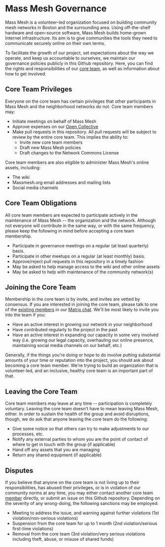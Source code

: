 # Mass Mesh Governance

Mass Mesh is a volunteer-led organization focused on building community mesh networks in Boston and the surrounding area. Using off-the-shelf hardware and open-source software, Mass Mesh builds home-grown Internet infrastructure. Its aim is to give communities the tools they need to communicate securely online on their own terms.

To facilitate the growth of our project, set expectations about the way we operate, and keep us accountable to ourselves, we maintain our governance policies publicly in this Github repository. Here, you can find the rights and responsibilities of our [core team](members.md), as well as information about how to get involved.

## Core Team Privileges
Everyone on the core team has certain privileges that other participants in Mass Mesh and the neighborhood networks do not. Core team members may:
- Initiate meetings on behalf of Mass Mesh
- Approve expenses on our [Open Collective](https://opencollective.com/mass-mesh)
- Make pull requests in this repository. All pull requests will be subject to review by the entire core team. This implies the ability to:
  - Invite new core team members
  - Draft new Mass Mesh policies
  - Draft changes to the Network Commons License

Core team members are also eligible to administer Mass Mesh's online assets, including:
- The wiki
- Massmesh.org email addresses and mailing lists
- Social media channels

## Core Team Obligations
All core team members are expected to participate actively in the maintenance of Mass Mesh -- the organization and the network. Although not everyone will contribute in the same way, or with the same frequency, please keep the following in mind before accepting a core team membership.
- Participate in governance meetings on a regular (at least quarterly) basis.
- Participate in other meetups on a regular (at least monthly) basis.
- Approve/reject pull requests in this repository in a timely fashion
- May be asked to help manage access to the wiki and other online assets
- May be asked to help with maintenance of the community network(s)

## Joining the Core Team
Membership in the core team is by invite, and invites are vetted by consensus. If you are interested in joining the core team, please talk to one of the [existing members](members.md) in our [Matrix chat](https://riot.im/app/#/group/+massmesh:matrix.org). We'll be most likely to invite you into the team if you:

- Have an active interest in growing our network in your neighborhood
- Have contributed regularly to the project in the past
- Have an active interest in expanding our capacity in some very involved way (i.e. growing our legal capacity, overhauling our online presence, maintaining social media channels on our behalf, etc.)

Generally, if the things you're doing or hope to do involve putting substantial amounts of your time or reputation into the project, you should ask about becoming a core team member. We're trying to build an organization that is volunteer-led, and an inclusive, healthy core team is an important part of that.

## Leaving the Core Team
Core team members may leave at any time -- participation is completely voluntary. Leaving the core team doesn't have to mean leaving Mass Mesh, either. In order to sustain the health of the group and avoid disruptions, though, we do ask that anyone leaving the core team do the following:
- Give some notice so that others can try to make adjustments to our processes, etc.
- Notify any external parties to whom you are the point of contact of where to get in touch with the group (if applicable)
- Hand off any assets that you are managing
- Return any shared equipment (if applicable)

## Disputes
If you believe that anyone on the core team is not living up to their responsibilities, has abused their privileges, or is in violation of our community norms at any time, you may either contact another core team [member](members.md) directly, or submit an issue on this Github repository. Depending on the severity of any wrong-doing, the following sanctions may be employed:
- Meeting to address the issue, and warning against further violations (1st violation/non-serious violations)
- Suspension from the core team for up to 1 month (2nd violation/serious first-time violations)
- Removal from the core team (3rd violation/very serious violations including theft, abuse, or misuse of shared funds)
